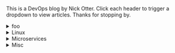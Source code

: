 This is a DevOps blog by Nick Otter. Click each header to trigger a dropdown to view articles. Thanks for stopping by.

<details>
  <summary markdown='span'>foo</summary>
   <div class="tip" markdown="1">
     
     ## Bar
     [foo]
     
  </div>
</details>

<details>
  <summary markdown='span'>Linux</summary>
  <div class="tip" markdown="1">## General
  [Baby chaos monkeys for Linux](#)<br>
  
  <div class="tip" markdown="1">## Boot
  [How to debug an emergency boot](https://github.com/nick-otter/site/blob/master/linux/kernel/how%20to%20debug%20an%20emergency%20boot.md)<br>
  
  <div class="tip" markdown="1">## Kernel
  [How to monitor kernel panic](#)<br>
  [How to debug a syscall](#)<br>
  
  <div class="tip" markdown="1">## Memory 
  [How to monitor disk space](#)<br>
  [How to debug crashes and segfaults](#)<br>
  
  <div class="tip" markdown="1">## Disk
  [How to monitor disk activity](#)<br>
  [How to manage log files](#)<br>
  
  <div class="tip" markdown="1">## CPU
  [How to monitor CPU](#)<br>
  
  <div class="tip" markdown="1">## Virtual File System
  [How to monitor page cache](#)<br>
  
  <div class="tip" markdown="1">## Network
  [How to monitor TCP/IP](#)<br>
  [How to monitor UDP](#)
  
  </div>
</details>  

<details>
  <summary markdown='span'>Microservices</summary>
  <div class="tip" markdown="1">## Kubernetes
  [How to monitor kubernetes with prometheus](#)
    
  </div>  
</details>

<details>
  <summary markdown='span'>Misc</summary> 
   <div class="tip" markdown="1">
      ## Computers
      [How to set up a Lenovo T470s to dual boot](#)
  
   </div>
</details>
